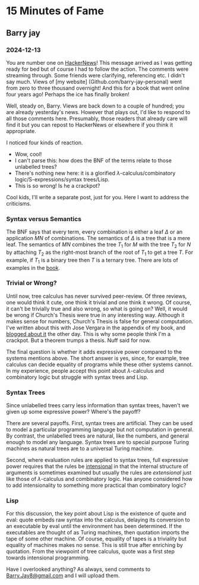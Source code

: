 # 15 Minutes of Fame
## Barry jay
### 2024-12-13

You are number one on
[HackerNews](https://hn.algolia.com/?q=tree+calculus)! This message
arrived as I was getting ready for bed but of course I had to follow the action. 
The comments were streaming through. Some friends were clarifying,
referencing etc. I didn't say much. Views of [my website]
(Github.com/barry-jay-personal) went from zero to three thousand
overnight! And this for a book that went online four years ago!
Perhaps the ice has finally broken!

Well, steady on, Barry. Views are back down to a couple of hundred;
you are already yesterday's news.  However that plays out, I'd like to
respond to all those comments here. Presumably, those readers that already
care will find it but you can repost to HackerNews or elsewhere if you
think it appropriate.

I noticed four kinds of reaction.
  - Wow, cool! 
  - I can't parse this: how does the BNF of the terms relate to those unlabelled trees? 
  - There's nothing new here: it is a glorified
  $\lambda$-calculus/combinatory logic/S-expressions/syntax trees/Lisp.
   - This is so wrong! Is he a crackpot?

Cool kids, I'll write a separate post, just for you. Here I want to address the criticisms.

### Syntax versus Semantics

The BNF says that every term, every combination is either a leaf
$\Delta$ or an application $MN$ of combinations. The semantics of
$\Delta$ is a tree that is a mere leaf.  The semantics of $MN$
combines the tree $T_1$ for $M$ with the tree $T_2$ for $N$ by
attaching $T_2$ as the right-most branch of the root of $T_1$ to get a
tree $T$. For example, if $T_1$ is a binary tree then $T$ is a ternary
tree. There are lots of examples in the
[book](https://github.com/barry-jay-personal/tree-calculus/tree_book.pdf).

### Trivial or Wrong?

Until now, tree calculus has never survived peer-review. Of three
reviews, one would think it cute, one think it trivial and one think
it wrong. Of course, it can't be trivially true and also wrong, so
what is going on? Well, it would be wrong if Church's Thesis were true
in any interesting way. Although it makes sense for numbers, Church's Thesis is
false for general computation. I've written about this with Jose
Vergara in the appendix of my book, and [blogged about
it](https://github.com/barry-jay-personal/blog/blob/main/2024-12-09-poetry-to-prose.md)
the other day. This is why some people think I'm a crackpot. But a theorem trumps a thesis. Nuff said for now.

The final question is whether it adds expressive power compared to the
systems mentions above.  The short answer is yes, since, for example,
tree calculus can decide equality of programs while these other
systems cannot. In my experience, people accept this point about
$\lambda$-calculus and combinatory logic but struggle with syntax trees and Lisp.

### Syntax Trees
Since unlabelled trees carry less information than
syntax trees, haven't we given up some expressive power? Where's the payoff?

There are several payoffs. First, syntax trees are artificial. They
can be used to model a particular programming language but not
computation in general. By contrast, the unlabelled trees are natural,
like the numbers, and general enough to model any language. Syntax
trees are to special purpose Turing machines as natural trees are to a
universal Turing machine.

Second, where evaluation rules are applied to syntax trees, full
expressive power requires that the rules be [intensional](
https://www.sciencedirect.com/science/article/pii/S0304397519301227)
in that the internal structure of arguments is sometimes examined but
usually the rules are *extensional* just like those of
$\lambda$-calculus and combinatory logic. Has anyone considered how to
add intensionality to something more practical than combinatory logic?

### Lisp

For this discussion, the key point about Lisp is the existence of
quote and eval: quote embeds raw syntax into the calculus, delaying
its conversion to an executable by eval until the environment has been
determined. If the executables are thought of as Turing machines, then quotation
imports the tape of some other machine. Of course, equality of tapes
is a triviality but equality of machines makes no sense. This is still
true after enriching by quotation. From the viewpoint of tree calculus, quote was a first step
towards intensional programming.

Have I overlooked anything? 
As always, send comments to Barry.Jay8@gmail.com and I will upload them. 

